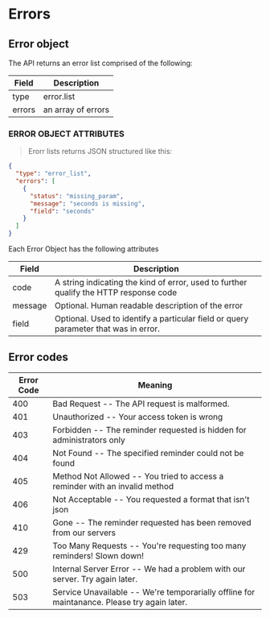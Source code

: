# Errors

## Error object
The API returns an error list comprised of the following:

Field | Description
--------- | -------
type | error.list
errors | an array of errors

### ERROR OBJECT ATTRIBUTES

> Erorr lists returns JSON structured like this:

```json
{
  "type": "error_list",
  "errors": [
    {
      "status": "missing_param",
      "message": "seconds is missing",
      "field": "seconds"
    }
  ]
}
```

Each Error Object has the following attributes

Field |	Description
-------| ---------
code |	A string indicating the kind of error, used to further qualify the HTTP response code
message |	Optional. Human readable description of the error
field	| Optional. Used to identify a particular field or query parameter that was in error.


## Error codes
Error Code | Meaning
---------- | -------
400 | Bad Request -- The API request is malformed.
401 | Unauthorized -- Your access token is wrong
403 | Forbidden -- The reminder requested is hidden for administrators only
404 | Not Found -- The specified reminder could not be found
405 | Method Not Allowed -- You tried to access a reminder with an invalid method
406 | Not Acceptable -- You requested a format that isn't json
410 | Gone -- The reminder requested has been removed from our servers
429 | Too Many Requests -- You're requesting too many reminders! Slown down!
500 | Internal Server Error -- We had a problem with our server. Try again later.
503 | Service Unavailable -- We're temporarially offline for maintanance. Please try again later.
